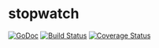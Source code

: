 # stopwatch
[![GoDoc](https://godoc.org/github.com/Tiofx/stopwatch?status.svg)](https://godoc.org/github.com/Tiofx/stopwatch)
[![Build Status](https://travis-ci.org/Tiofx/stopwatch.svg?branch=master)](https://travis-ci.org/Tiofx/stopwatch)
[![Coverage Status](https://coveralls.io/repos/github/Tiofx/stopwatch/badge.svg?branch=master)](https://coveralls.io/github/Tiofx/stopwatch?branch=master)